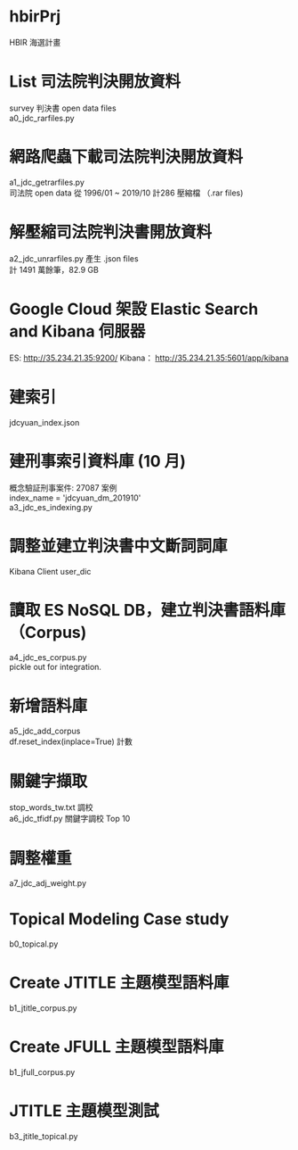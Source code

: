 # hbirPrj
HBIR 海選計畫

# List 司法院判決開放資料
survey 判決書 open data files  
a0_jdc_rarfiles.py

# 網路爬蟲下載司法院判決開放資料 
a1_jdc_getrarfiles.py  
司法院 open data 從 1996/01 ~ 2019/10 計286 壓縮檔 （.rar files)

# 解壓縮司法院判決書開放資料
a2_jdc_unrarfiles.py 產生 .json files  
計 1491 萬餘筆，82.9 GB

# Google Cloud 架設 Elastic Search and Kibana 伺服器
ES: http://35.234.21.35:9200/
Kibana： http://35.234.21.35:5601/app/kibana

# 建索引
jdcyuan_index.json

# 建刑事索引資料庫 (10 月)
概念驗証刑事案件: 27087 案例  
index_name = 'jdcyuan_dm_201910'  
a3_jdc_es_indexing.py

# 調整並建立判決書中文斷詞詞庫
Kibana Client 
user_dic 

# 讀取 ES NoSQL DB，建立判決書語料庫 （Corpus)
a4_jdc_es_corpus.py  
pickle out for integration.

# 新增語料庫
a5_jdc_add_corpus  
df.reset_index(inplace=True) 計數
 
# 關鍵字擷取
stop_words_tw.txt 調校  
a6_jdc_tfidf.py 關鍵字調校 Top 10

# 調整權重
a7_jdc_adj_weight.py

# Topical Modeling Case study
b0_topical.py

# Create JTITLE 主題模型語料庫
b1_jtitle_corpus.py

# Create JFULL 主題模型語料庫
b1_jfull_corpus.py  

# JTITLE 主題模型測試
b3_jtitle_topical.py